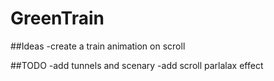 # GreenTrain

##Ideas
-create a train animation on scroll

##TODO
-add tunnels and scenary
-add scroll parlalax effect
